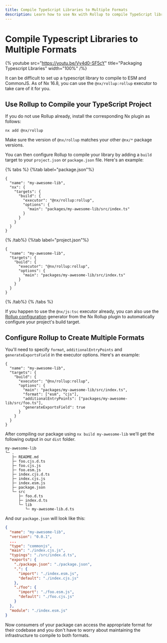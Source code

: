 ```yaml
---
title: Compile TypeScript Libraries to Multiple Formats
description: Learn how to use Nx with Rollup to compile TypeScript libraries to both ESM and CommonJS formats for maximum compatibility.
---
```


# Compile Typescript Libraries to Multiple Formats

{% youtube
src="https://youtu.be/Vy4d0-SF5cY"
title="Packaging Typescript Lbraries"
width="100%" /%}

It can be difficult to set up a typescript library to compile to ESM and CommonJS. As of Nx 16.8, you can use the `@nx/rollup:rollup` executor to take care of it for you.

## Use Rollup to Compile your TypeScript Project

If you do not use Rollup already, install the corresponding Nx plugin as follows:

```shell {% skipRescope=true %}
nx add @nx/rollup
```

Make sure the version of `@nx/rollup` matches your other `@nx/*` package versions.

You can then configure Rollup to compile your library by adding a `build` target to your `project.json` or `package.json` file. Here's an example:

{% tabs %}
{%tab label="package.json"%}

```jsonc {% fileName="packages/my-awesome-lib/project.json" %}
{
  "name": "my-awesome-lib",
  "nx": {
    "targets": {
      "build": {
        "executor": "@nx/rollup:rollup",
        "options": {
          "main": "packages/my-awesome-lib/src/index.ts"
        }
      }
    }
  }
}
```

{% /tab%}
{%tab label="project.json"%}

```jsonc {% fileName="packages/my-awesome-lib/project.json" %}
{
  "name": "my-awesome-lib",
  "targets": {
    "build": {
      "executor": "@nx/rollup:rollup",
      "options": {
        "main": "packages/my-awesome-lib/src/index.ts"
      }
    }
  }
}
```

{% /tab%}
{% /tabs %}

If you happen to use the `@nx/js:tsc` executor already, you can also use the [Rollup configuration](/technologies/build-tools/rollup/api/generators/configuration) generator from the Nx Rollup plugin to automatically configure your project's build target.

## Configure Rollup to Create Multiple Formats

You'll need to specify `format`, `additionalEntryPoints` and `generateExportsField` in the executor options. Here's an example:

```jsonc {% fileName="packages/my-awesome-lib/project.json" highlightLines=["8-10"] %}
{
  "name": "my-awesome-lib",
  "targets": {
    "build": {
      "executor": "@nx/rollup:rollup",
      "options": {
        "main": "packages/my-awesome-lib/src/index.ts",
        "format": ["esm", "cjs"],
        "additionalEntryPoints": ["packages/my-awesome-lib/src/foo.ts"],
        "generateExportsField": true
      }
    }
  }
}
```

After compiling our package using `nx build my-awesome-lib` we'll get the following output in our `dist` folder.

```
my-awesome-lib
└─ .
   ├─ README.md
   ├─ foo.cjs.d.ts
   ├─ foo.cjs.js
   ├─ foo.esm.js
   ├─ index.cjs.d.ts
   ├─ index.cjs.js
   ├─ index.esm.js
   ├─ package.json
   └─ src
      ├─ foo.d.ts
      ├─ index.d.ts
      └─ lib
         └─ my-awesome-lib.d.ts
```

And our `package.json` will look like this:

```json {% fileName="dist/my-awesome-lib/package.json" %}
{
  "name": "my-awesome-lib",
  "version": "0.0.1",
  ...
  "type": "commonjs",
  "main": "./index.cjs.js",
  "typings": "./src/index.d.ts",
  "exports": {
    "./package.json": "./package.json",
    ".": {
      "import": "./index.esm.js",
      "default": "./index.cjs.js"
    },
    "./foo": {
      "import": "./foo.esm.js",
      "default": "./foo.cjs.js"
    }
  },
  "module": "./index.esm.js"
}

```

Now consumers of your package can access the appropriate format for their codebase and you don't have to worry about maintaining the infrastructure to compile to both formats.
